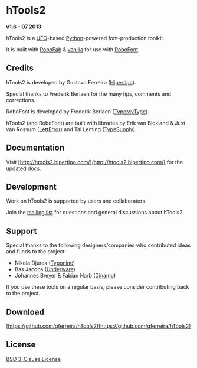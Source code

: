 # hTools2

**v1.6 – 07.2013**

hTools2 is a [UFO](http://unifiedfontobject.org/)-based [Python](http://python.org/)-powered font-production toolkit.

It is built with [RoboFab](http://robofab.org) & [vanilla](http://code.typesupply.com/wiki/Vanilla) for use with [RoboFont](http://robofont.com/).

## Credits

hTools2 is developed by Gustavo Ferreira ([Hipertipo](http://hipertipo.com)).

Special thanks to Frederik Berlaen for the many tips, comments and corrections.

RoboFont is developed by Frederik Berlaen ([TypeMyType](http://typemytype.com)).

hTools2 (and RoboFont) are built with libraries by Erik van Blokland & Just van Rossum ([LettError](http://letterror.com)) and Tal Leming ([TypeSupply](http://typesupply.com)).

## Documentation

Visit [http://htools2.hipertipo.com/](http://htools2.hipertipo.com/) for the updated docs.

## Development

Work on hTools2 is supported by users and collaborators.

Join the [mailing list](http://lists.hipertipo.com/listinfo/htools2) for questions and general discussions about hTools2.

## Support

Special thanks to the following designers/companies who contributed ideas and funds to the project:

- Nikola Djurek ([Typonine](http://typonine.com/))
- Bas Jacobs ([Underware](http://underware.nl/))
- Johannes Breyer & Fabian Harb ([Dinamo](http://dinamo.us/))

If you use these tools on a regular basis, please consider contributing back to the project.

## Download

[https://github.com/gferreira/hTools2](https://github.com/gferreira/hTools2)

## License

[BSD 3-Clause License](http://www.opensource.org/licenses/BSD-3-Clause)
